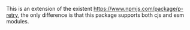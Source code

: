 This is an extension of the existent https://www.npmjs.com/package/p-retry, the only difference is that this package
supports both cjs and esm modules.
